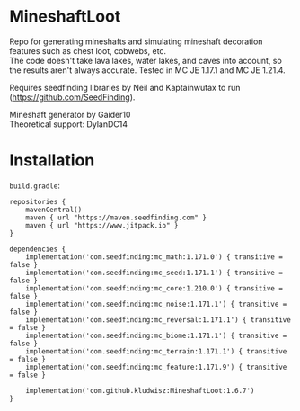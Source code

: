 # MineshaftLoot

Repo for generating mineshafts and simulating mineshaft decoration features such as chest loot, cobwebs, etc.  
The code doesn't take lava lakes, water lakes, and caves into account, so the results aren't always accurate.
Tested in MC JE 1.17.1 and MC JE 1.21.4.

Requires seedfinding libraries by Neil and Kaptainwutax to run (https://github.com/SeedFinding).

Mineshaft generator by Gaider10  
Theoretical support: DylanDC14  

# Installation
`build.gradle`:
```
repositories {
    mavenCentral()
    maven { url "https://maven.seedfinding.com" }
    maven { url "https://www.jitpack.io" }
}

dependencies {
    implementation('com.seedfinding:mc_math:1.171.0') { transitive = false }
    implementation('com.seedfinding:mc_seed:1.171.1') { transitive = false }
    implementation('com.seedfinding:mc_core:1.210.0') { transitive = false }
    implementation('com.seedfinding:mc_noise:1.171.1') { transitive = false }
    implementation('com.seedfinding:mc_reversal:1.171.1') { transitive = false }
    implementation('com.seedfinding:mc_biome:1.171.1') { transitive = false }
    implementation('com.seedfinding:mc_terrain:1.171.1') { transitive = false }
    implementation('com.seedfinding:mc_feature:1.171.9') { transitive = false }
	
    implementation('com.github.kludwisz:MineshaftLoot:1.6.7')
}
```
